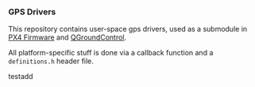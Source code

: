 ### GPS Drivers ###

This repository contains user-space gps drivers, used as a submodule in
[PX4 Firmware](https://github.com/PX4/Firmware) and
[QGroundControl](https://github.com/mavlink/qgroundcontrol).

All platform-specific stuff is done via a callback function and a
`definitions.h` header file.



testadd

